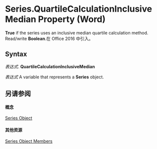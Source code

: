 
# Series.QuartileCalculationInclusiveMedian Property (Word)

 **True** if the series uses an inclusive median quartile calculation method. Read/write **Boolean**.在 Office 2016 中引入。


## Syntax

 _表达式_. **QuartileCalculationInclusiveMedian**

 _表达式_ A variable that represents a **Series** object.


## 另请参阅


#### 概念


[Series Object](212c323f-8acb-2ba7-1359-ab0f43268e77.md)
#### 其他资源


[Series Object Members](http://msdn.microsoft.com/library/0bc84851-3f0a-15e0-ae2b-c36215709220%28Office.15%29.aspx)